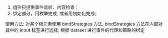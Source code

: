 1. 组件只提供事件监听、内容检查；
2. 绑定部分，用枚举完成, 或者用初始化完成;

使用方法:
对某个根元素使用 bindStrategies 方法,
bindStrategies 方法在内部对其中的 input 标签进行选择, 根据 dataset 进行事件的代理和策略的绑定